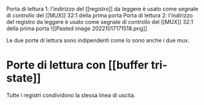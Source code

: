 Porta di lettura 1: l'indirizzo del [[registro]] da leggere è usato come segnale di controllo del [[MUX]] 32:1 della prima porta
Porta di lettura 2: l'indirizzo del registro da leggere è usato come segnale di controllo del [[MUX]] 32:1 della prima porta
![[Pasted image 20221017171518.png]]


Le due porte di lettura sono indipendenti come lo sono anche i due mux.


# Porte di lettura con [[buffer tri-state]]
Tutte i registri condividono la stessa linea di uscita.